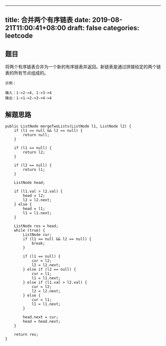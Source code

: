 
---
title: 合并两个有序链表
date: 2019-08-21T11:00:41+08:00
draft: false
categories: leetcode
---


## 题目

将两个有序链表合并为一个新的有序链表并返回。新链表是通过拼接给定的两个链表的所有节点组成的。

```
示例：

输入：1->2->4, 1->3->4
输出：1->1->2->3->4->4
```

## 解题思路


```
public ListNode mergeTwoLists(ListNode l1, ListNode l2) {
    if (l1 == null && l2 == null) {
        return null;
    }

    if (l1 == null) {
        return l2;
    }

    if (l2 == null) {
        return l1;
    }

    ListNode head;

    if (l1.val > l2.val) {
        head = l2;
        l2 = l2.next;
    } else {
        head = l1;
        l1 = l1.next;
    }

    ListNode res = head;
    while (true) {
        ListNode cur;
        if (l1 == null && l2 == null) {
            break;
        }

        if (l1 == null) {
            cur = l2;
            l2 = l2.next;
        } else if (l2 == null) {
            cur = l1;
            l1 = l1.next;
        } else if (l1.val > l2.val) {
            cur = l2;
            l2 = l2.next;
        } else {
            cur = l1;
            l1 = l1.next;
        }

        head.next = cur;
        head = head.next;
    }

    return res;
}
```
